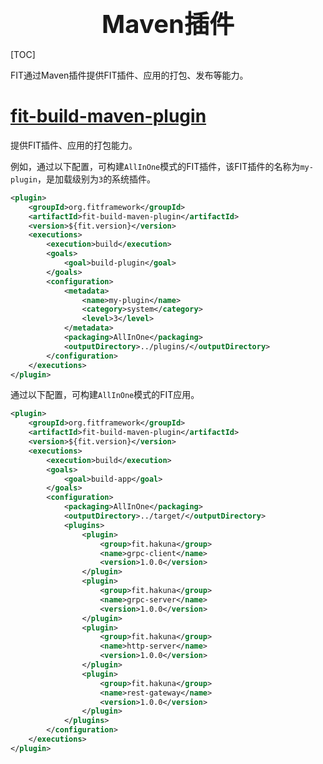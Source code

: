 <div style="text-align: center;"><span style="font-size: 40px"><b>Maven插件</b></span></div>

[TOC]

FIT通过Maven插件提供FIT插件、应用的打包、发布等能力。

# [fit-build-maven-plugin](fit-build-maven-plugin/README.md)

提供FIT插件、应用的打包能力。

例如，通过以下配置，可构建`AllInOne`模式的FIT插件，该FIT插件的名称为`my-plugin`，是加载级别为`3`的系统插件。

``` xml
<plugin>
    <groupId>org.fitframework</groupId>
    <artifactId>fit-build-maven-plugin</artifactId>
    <version>${fit.version}</version>
    <executions>
        <execution>build</execution>
        <goals>
            <goal>build-plugin</goal>
        </goals>
        <configuration>
            <metadata>
                <name>my-plugin</name>
                <category>system</category>
                <level>3</level>
            </metadata>
            <packaging>AllInOne</packaging>
            <outputDirectory>../plugins/</outputDirectory>
        </configuration>
    </executions>
</plugin>
```

通过以下配置，可构建`AllInOne`模式的FIT应用。

``` xml
<plugin>
    <groupId>org.fitframework</groupId>
    <artifactId>fit-build-maven-plugin</artifactId>
    <version>${fit.version}</version>
    <executions>
        <execution>build</execution>
        <goals>
            <goal>build-app</goal>
        </goals>
        <configuration>
            <packaging>AllInOne</packaging>
            <outputDirectory>../target/</outputDirectory>
            <plugins>
                <plugin>
                    <group>fit.hakuna</group>
                    <name>grpc-client</name>
                    <version>1.0.0</version>
                </plugin>
                <plugin>
                    <group>fit.hakuna</group>
                    <name>grpc-server</name>
                    <version>1.0.0</version>
                </plugin>
                <plugin>
                    <group>fit.hakuna</group>
                    <name>http-server</name>
                    <version>1.0.0</version>
                </plugin>
                <plugin>
                    <group>fit.hakuna</group>
                    <name>rest-gateway</name>
                    <version>1.0.0</version>
                </plugin>
            </plugins>
        </configuration>
    </executions>
</plugin>
```